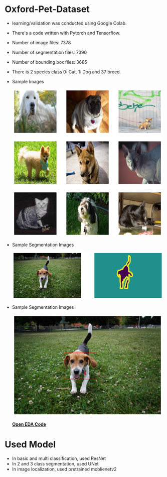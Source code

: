 # Oxford-Pet-Dataset
  - learning/validation was conducted using Google Colab.
  - There's a code written with Pytorch and Tensorflow.
  - Number of image files: 7378
  - Number of segmentation files: 7390
  - Number of bounding box files: 3685
  - There is 2 species class 0: Cat, 1: Dog and 37 breed.
  - Sample Images
  
    <img src='https://github.com/chang-heekim/Oxford-Pet-Dataset/blob/main/images/oxford_image.png'>

  - Sample Segmentation Images
    
    <img src='https://github.com/chang-heekim/Oxford-Pet-Dataset/blob/main/images/segmentation.png'>
    
  - Sample Segmentation Images
    
    <img src='https://github.com/chang-heekim/Oxford-Pet-Dataset/blob/main/images/location.png'>
    
    <b>[Open EDA Code](/Oxford_Pet_Dataset-EDA.ipynb)</b>
  
# Used Model
  - In basic and multi classification, used ResNet
  - In 2 and 3 class segmentation, used UNet
  - In image localization, used pretrained moblienetv2

  
